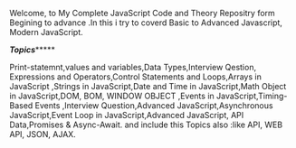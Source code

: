Welcome, to My Complete JavaScript Code and Theory Repositry form Begining to advance .In this i try to coverd Basic to Advanced Javascript, Modern JavaScript.

*******************************************************************************Topics************************************************************************************

Print-statemnt,values and variables,Data Types,Interview Qestion, Expressions and Operators,Control Statements and Loops,Arrays in JavaScript ,Strings in JavaScript,Date and Time in JavaScript,Math Object in JavaScript,DOM, BOM, WINDOW OBJECT ,Events in JavaScript,Timing-Based Events ,Interview Question,Advanced JavaScript,Asynchronous JavaScript,Event Loop in JavaScript,Advanced JavaScript, API Data,Promises & Async-Await. and include this Topics also :like API, WEB API, JSON, AJAX.
